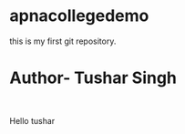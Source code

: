 # apnacollegedemo
this is my first git repository.
<h1>Author- Tushar Singh</h1>
<br>
<p>Hello tushar</p>
